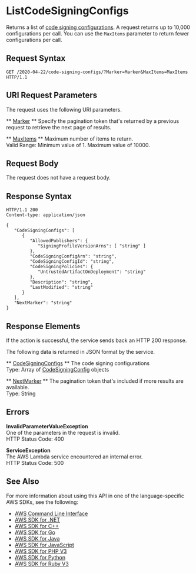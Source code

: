 # ListCodeSigningConfigs<a name="API_ListCodeSigningConfigs"></a>

Returns a list of [code signing configurations](https://docs.aws.amazon.com/lambda/latest/dg/configuring-codesigning.html)\. A request returns up to 10,000 configurations per call\. You can use the `MaxItems` parameter to return fewer configurations per call\. 

## Request Syntax<a name="API_ListCodeSigningConfigs_RequestSyntax"></a>

```
GET /2020-04-22/code-signing-configs/?Marker=Marker&MaxItems=MaxItems HTTP/1.1
```

## URI Request Parameters<a name="API_ListCodeSigningConfigs_RequestParameters"></a>

The request uses the following URI parameters\.

 ** [Marker](#API_ListCodeSigningConfigs_RequestSyntax) **   <a name="SSS-ListCodeSigningConfigs-request-Marker"></a>
Specify the pagination token that's returned by a previous request to retrieve the next page of results\.

 ** [MaxItems](#API_ListCodeSigningConfigs_RequestSyntax) **   <a name="SSS-ListCodeSigningConfigs-request-MaxItems"></a>
Maximum number of items to return\.  
Valid Range: Minimum value of 1\. Maximum value of 10000\.

## Request Body<a name="API_ListCodeSigningConfigs_RequestBody"></a>

The request does not have a request body\.

## Response Syntax<a name="API_ListCodeSigningConfigs_ResponseSyntax"></a>

```
HTTP/1.1 200
Content-type: application/json

{
   "CodeSigningConfigs": [ 
      { 
         "AllowedPublishers": { 
            "SigningProfileVersionArns": [ "string" ]
         },
         "CodeSigningConfigArn": "string",
         "CodeSigningConfigId": "string",
         "CodeSigningPolicies": { 
            "UntrustedArtifactOnDeployment": "string"
         },
         "Description": "string",
         "LastModified": "string"
      }
   ],
   "NextMarker": "string"
}
```

## Response Elements<a name="API_ListCodeSigningConfigs_ResponseElements"></a>

If the action is successful, the service sends back an HTTP 200 response\.

The following data is returned in JSON format by the service\.

 ** [CodeSigningConfigs](#API_ListCodeSigningConfigs_ResponseSyntax) **   <a name="SSS-ListCodeSigningConfigs-response-CodeSigningConfigs"></a>
The code signing configurations  
Type: Array of [CodeSigningConfig](API_CodeSigningConfig.md) objects

 ** [NextMarker](#API_ListCodeSigningConfigs_ResponseSyntax) **   <a name="SSS-ListCodeSigningConfigs-response-NextMarker"></a>
The pagination token that's included if more results are available\.  
Type: String

## Errors<a name="API_ListCodeSigningConfigs_Errors"></a>

 **InvalidParameterValueException**   
One of the parameters in the request is invalid\.  
HTTP Status Code: 400

 **ServiceException**   
The AWS Lambda service encountered an internal error\.  
HTTP Status Code: 500

## See Also<a name="API_ListCodeSigningConfigs_SeeAlso"></a>

For more information about using this API in one of the language\-specific AWS SDKs, see the following:
+  [AWS Command Line Interface](https://docs.aws.amazon.com/goto/aws-cli/lambda-2015-03-31/ListCodeSigningConfigs) 
+  [AWS SDK for \.NET](https://docs.aws.amazon.com/goto/DotNetSDKV3/lambda-2015-03-31/ListCodeSigningConfigs) 
+  [AWS SDK for C\+\+](https://docs.aws.amazon.com/goto/SdkForCpp/lambda-2015-03-31/ListCodeSigningConfigs) 
+  [AWS SDK for Go](https://docs.aws.amazon.com/goto/SdkForGoV1/lambda-2015-03-31/ListCodeSigningConfigs) 
+  [AWS SDK for Java](https://docs.aws.amazon.com/goto/SdkForJava/lambda-2015-03-31/ListCodeSigningConfigs) 
+  [AWS SDK for JavaScript](https://docs.aws.amazon.com/goto/AWSJavaScriptSDK/lambda-2015-03-31/ListCodeSigningConfigs) 
+  [AWS SDK for PHP V3](https://docs.aws.amazon.com/goto/SdkForPHPV3/lambda-2015-03-31/ListCodeSigningConfigs) 
+  [AWS SDK for Python](https://docs.aws.amazon.com/goto/boto3/lambda-2015-03-31/ListCodeSigningConfigs) 
+  [AWS SDK for Ruby V3](https://docs.aws.amazon.com/goto/SdkForRubyV3/lambda-2015-03-31/ListCodeSigningConfigs) 